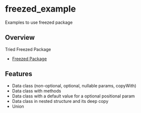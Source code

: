 # freezed_example

Examples to use freezed package

## Overview

Tried Freezed Package

- [Freezed Package](https://github.com/rrousselGit/freezed#unionssealed-classes)

## Features
- Data class (non-optional, optional, nullable params, copyWith)
- Data class with methods
- Data class with a default value for a optional positional param
- Data class in nested structure and its deep copy
- Union